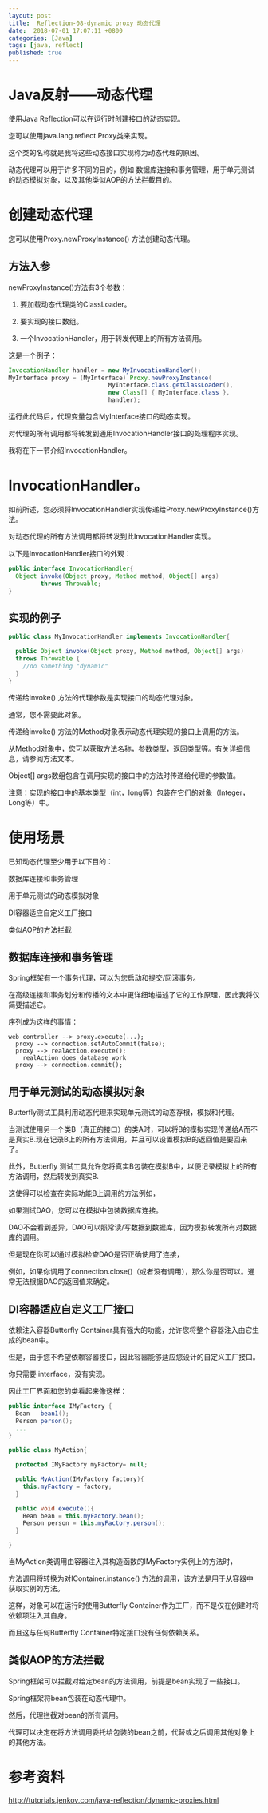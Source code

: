 ```yaml
---
layout: post
title:  Reflection-08-dynamic proxy 动态代理
date:  2018-07-01 17:07:11 +0800
categories: [Java]
tags: [java, reflect]
published: true
---
```


# Java反射——动态代理

使用Java Reflection可以在运行时创建接口的动态实现。 

您可以使用java.lang.reflect.Proxy类来实现。 

这个类的名称就是我将这些动态接口实现称为动态代理的原因。 

动态代理可以用于许多不同的目的，例如 数据库连接和事务管理，用于单元测试的动态模拟对象，以及其他类似AOP的方法拦截目的。

# 创建动态代理

您可以使用Proxy.newProxyInstance() 方法创建动态代理。 

## 方法入参

newProxyInstance()方法有3个参数：

1. 要加载动态代理类的ClassLoader。

2. 要实现的接口数组。

3. 一个InvocationHandler，用于转发代理上的所有方法调用。

这是一个例子：

```java
InvocationHandler handler = new MyInvocationHandler();
MyInterface proxy = (MyInterface) Proxy.newProxyInstance(
                            MyInterface.class.getClassLoader(),
                            new Class[] { MyInterface.class },
                            handler);
```

运行此代码后，代理变量包含MyInterface接口的动态实现。 

对代理的所有调用都将转发到通用InvocationHandler接口的处理程序实现。 

我将在下一节介绍InvocationHandler。

# InvocationHandler。

如前所述，您必须将InvocationHandler实现传递给Proxy.newProxyInstance()方法。 

对动态代理的所有方法调用都将转发到此InvocationHandler实现。 

以下是InvocationHandler接口的外观：

```java
public interface InvocationHandler{
  Object invoke(Object proxy, Method method, Object[] args)
         throws Throwable;
}
```

## 实现的例子

```java
public class MyInvocationHandler implements InvocationHandler{

  public Object invoke(Object proxy, Method method, Object[] args)
  throws Throwable {
    //do something "dynamic"
  }
}
```

传递给invoke() 方法的代理参数是实现接口的动态代理对象。 

通常，您不需要此对象。

传递给invoke() 方法的Method对象表示动态代理实现的接口上调用的方法。 

从Method对象中，您可以获取方法名称，参数类型，返回类型等。有关详细信息，请参阅方法文本。

Object[] args数组包含在调用实现的接口中的方法时传递给代理的参数值。 

注意：实现的接口中的基本类型（int，long等）包装在它们的对象（Integer，Long等）中。

# 使用场景

已知动态代理至少用于以下目的：

数据库连接和事务管理

用于单元测试的动态模拟对象

DI容器适应自定义工厂接口

类似AOP的方法拦截

## 数据库连接和事务管理

Spring框架有一个事务代理，可以为您启动和提交/回滚事务。 

在高级连接和事务划分和传播的文本中更详细地描述了它的工作原理，因此我将仅简要描述它。 

序列成为这样的事情：

```
web controller --> proxy.execute(...);
  proxy --> connection.setAutoCommit(false);
  proxy --> realAction.execute();
    realAction does database work
  proxy --> connection.commit();
```

## 用于单元测试的动态模拟对象

Butterfly测试工具利用动态代理来实现单元测试的动态存根，模拟和代理。

当测试使用另一个类B（真正的接口）的类A时，可以将B的模拟实现传递给A而不是真实B.现在记录B上的所有方法调用，并且可以设置模拟B的返回值是要回来了。
   
此外，Butterfly 测试工具允许您将真实B包装在模拟B中，以便记录模拟上的所有方法调用，然后转发到真实B.

这使得可以检查在实际功能B上调用的方法例如，

如果测试DAO，您可以在模拟中包装数据库连接。 

DAO不会看到差异，DAO可以照常读/写数据到数据库，因为模拟转发所有对数据库的调用。

但是现在你可以通过模拟检查DAO是否正确使用了连接，

例如，如果你调用了connection.close()（或者没有调用），那么你是否可以。通常无法根据DAO的返回值来确定。

## DI容器适应自定义工厂接口

依赖注入容器Butterfly Container具有强大的功能，允许您将整个容器注入由它生成的bean中。 

但是，由于您不希望依赖容器接口，因此容器能够适应您设计的自定义工厂接口。 

你只需要  interface，没有实现。 

因此工厂界面和您的类看起来像这样：

```java
public interface IMyFactory {
  Bean   bean1();
  Person person();
  ...
}

public class MyAction{

  protected IMyFactory myFactory= null;

  public MyAction(IMyFactory factory){
    this.myFactory = factory;
  }

  public void execute(){
    Bean bean = this.myFactory.bean();
    Person person = this.myFactory.person();
  }

}
```

当MyAction类调用由容器注入其构造函数的IMyFactory实例上的方法时，

方法调用将转换为对IContainer.instance() 方法的调用，该方法是用于从容器中获取实例的方法。 

这样，对象可以在运行时使用Butterfly Container作为工厂，而不是仅在创建时将依赖项注入其自身。 

而且这与任何Butterfly Container特定接口没有任何依赖关系。

## 类似AOP的方法拦截

Spring框架可以拦截对给定bean的方法调用，前提是bean实现了一些接口。 

Spring框架将bean包装在动态代理中。 

然后，代理拦截对bean的所有调用。 

代理可以决定在将方法调用委托给包装的bean之前，代替或之后调用其他对象上的其他方法。

# 参考资料

http://tutorials.jenkov.com/java-reflection/dynamic-proxies.html

